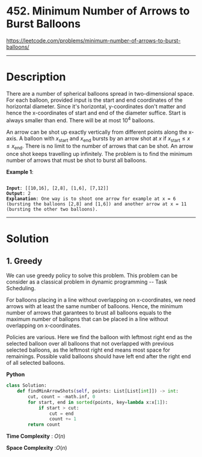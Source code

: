 # 452. Minimum Number of Arrows to Burst Balloons

https://leetcode.com/problems/minimum-number-of-arrows-to-burst-balloons/

---

# Description

There are a number of spherical balloons spread in two-dimensional space. For each balloon, provided input is the start and end coordinates of the horizontal diameter. Since it's horizontal, y-coordinates don't matter and hence the x-coordinates of start and end of the diameter suffice. Start is always smaller than end. There will be at most $10^4$ balloons.

An arrow can be shot up exactly vertically from different points along the x-axis. A balloon with $x_{\text{start}}$ and $x_{\text{end}}$ bursts by an arrow shot at $x$ if $x_{\text{start}} ≤ x ≤ x_{\text{end}}$. There is no limit to the number of arrows that can be shot. An arrow once shot keeps travelling up infinitely. The problem is to find the minimum number of arrows that must be shot to burst all balloons.

**Example 1**:

<pre><code>
<b>Input</b>: [[10,16], [2,8], [1,6], [7,12]]
<b>Output</b>: 2
<b>Explanation</b>: One way is to shoot one arrow for example at x = 6 (bursting the balloons [2,8] and [1,6]) and another arrow at x = 11 (bursting the other two balloons).
</code></pre>

---

# Solution

## 1. Greedy

We can use greedy policy to solve this problem. This problem can be consider as a classical problem in dynamic programming -- Task Scheduling. 

For balloons placing in a line without overlapping on x-coordinates, we need arrows with at least the same number of balloons. Hence, the minimum number of arrows that garantees to brust all balloons equals to the maximum number of ballopns that can be placed in a line without overlapping on x-coordinates.

Policies are various. Here we find the balloon with leftmost right end as the selected balloon over all balloons that not overlapped with previous selected balloons, as the leftmost right end means most space for remainings. Possible valid balloons should have left end after the right end of all selected balloons.

**Python**
```python
class Solution:
    def findMinArrowShots(self, points: List[List[int]]) -> int:
        cut, count = -math.inf, 0
        for start, end in sorted(points, key=lambda x:x[1]):
            if start > cut:
                cut = end
                count += 1
        return count
```

**Time Complexity** : $O(n)$

**Space Complexity** :$O(n)$
